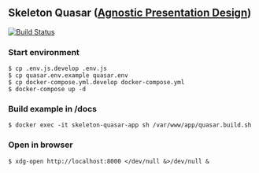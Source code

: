 ## Skeleton Quasar ([Agnostic Presentation Design](https://gennesis.gitbook.io/agnostic-presentation))

[![Build Status](https://travis-ci.org/xprototype/skeleton-quasar.svg?branch=master)](https://travis-ci.org/xprototype/skeleton-quasar)

### Start environment
```
$ cp .env.js.develop .env.js
$ cp quasar.env.example quasar.env
$ cp docker-compose.yml.develop docker-compose.yml
$ docker-compose up -d
```

### Build example in /docs
```
$ docker exec -it skeleton-quasar-app sh /var/www/app/quasar.build.sh
```

### Open in browser
```
$ xdg-open http://localhost:8000 </dev/null &>/dev/null &
```
